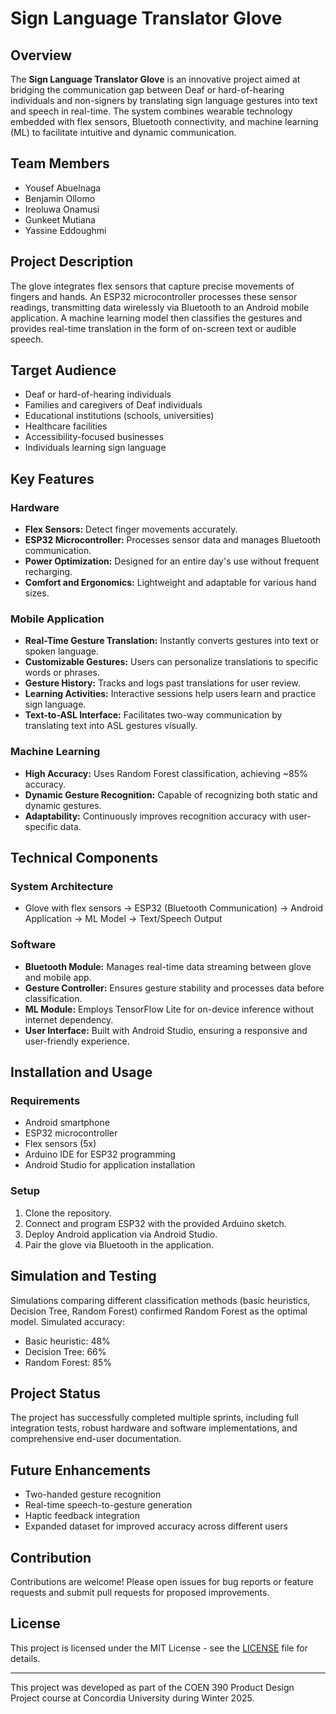 # Sign Language Translator Glove

## Overview

The **Sign Language Translator Glove** is an innovative project aimed at bridging the communication gap between Deaf or hard-of-hearing individuals and non-signers by translating sign language gestures into text and speech in real-time. The system combines wearable technology embedded with flex sensors, Bluetooth connectivity, and machine learning (ML) to facilitate intuitive and dynamic communication.

## Team Members
- Yousef Abuelnaga
- Benjamin Ollomo
- Ireoluwa Onamusi
- Gunkeet Mutiana
- Yassine Eddoughmi

## Project Description

The glove integrates flex sensors that capture precise movements of fingers and hands. An ESP32 microcontroller processes these sensor readings, transmitting data wirelessly via Bluetooth to an Android mobile application. A machine learning model then classifies the gestures and provides real-time translation in the form of on-screen text or audible speech.

## Target Audience
- Deaf or hard-of-hearing individuals
- Families and caregivers of Deaf individuals
- Educational institutions (schools, universities)
- Healthcare facilities
- Accessibility-focused businesses
- Individuals learning sign language

## Key Features

### Hardware
- **Flex Sensors:** Detect finger movements accurately.
- **ESP32 Microcontroller:** Processes sensor data and manages Bluetooth communication.
- **Power Optimization:** Designed for an entire day's use without frequent recharging.
- **Comfort and Ergonomics:** Lightweight and adaptable for various hand sizes.

### Mobile Application
- **Real-Time Gesture Translation:** Instantly converts gestures into text or spoken language.
- **Customizable Gestures:** Users can personalize translations to specific words or phrases.
- **Gesture History:** Tracks and logs past translations for user review.
- **Learning Activities:** Interactive sessions help users learn and practice sign language.
- **Text-to-ASL Interface:** Facilitates two-way communication by translating text into ASL gestures visually.

### Machine Learning
- **High Accuracy:** Uses Random Forest classification, achieving ~85% accuracy.
- **Dynamic Gesture Recognition:** Capable of recognizing both static and dynamic gestures.
- **Adaptability:** Continuously improves recognition accuracy with user-specific data.

## Technical Components

### System Architecture
- Glove with flex sensors → ESP32 (Bluetooth Communication) → Android Application → ML Model → Text/Speech Output

### Software
- **Bluetooth Module:** Manages real-time data streaming between glove and mobile app.
- **Gesture Controller:** Ensures gesture stability and processes data before classification.
- **ML Module:** Employs TensorFlow Lite for on-device inference without internet dependency.
- **User Interface:** Built with Android Studio, ensuring a responsive and user-friendly experience.

## Installation and Usage

### Requirements
- Android smartphone
- ESP32 microcontroller
- Flex sensors (5x)
- Arduino IDE for ESP32 programming
- Android Studio for application installation

### Setup
1. Clone the repository.
2. Connect and program ESP32 with the provided Arduino sketch.
3. Deploy Android application via Android Studio.
4. Pair the glove via Bluetooth in the application.

## Simulation and Testing
Simulations comparing different classification methods (basic heuristics, Decision Tree, Random Forest) confirmed Random Forest as the optimal model. Simulated accuracy:
- Basic heuristic: 48%
- Decision Tree: 66%
- Random Forest: 85%

## Project Status
The project has successfully completed multiple sprints, including full integration tests, robust hardware and software implementations, and comprehensive end-user documentation.

## Future Enhancements
- Two-handed gesture recognition
- Real-time speech-to-gesture generation
- Haptic feedback integration
- Expanded dataset for improved accuracy across different users

## Contribution
Contributions are welcome! Please open issues for bug reports or feature requests and submit pull requests for proposed improvements.

## License
This project is licensed under the MIT License - see the [LICENSE](LICENSE) file for details.

---

This project was developed as part of the COEN 390 Product Design Project course at Concordia University during Winter 2025.

